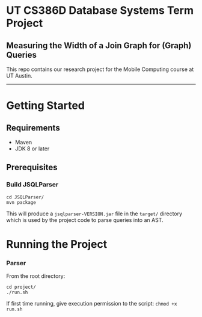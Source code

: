 
# UT CS386D Database Systems Term Project
## Measuring the Width of a Join Graph for (Graph) Queries 
This repo contains our research project for the Mobile Computing course at UT Austin.

---

# Getting Started

## Requirements
- Maven
- JDK 8 or later

## Prerequisites
### **Build JSQLParser**
```
cd JSQLParser/
mvn package
````

This will produce a `jsqlparser-VERSION.jar` file in the `target/` directory which is used by the project code to parse queries into an AST.

# Running the Project
### **Parser**
From the root directory:
```
cd project/
./run.sh
```

If first time running, give execution permission to the script:
`chmod +x run.sh`